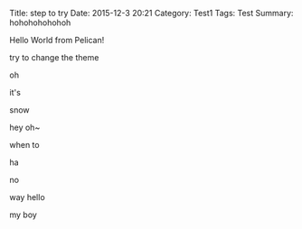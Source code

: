 Title: step to try
Date: 2015-12-3 20:21
Category: Test1
Tags: Test
Summary: hohohohohohoh

Hello World from Pelican!

try to change the theme

oh 

it's

snow

hey oh~

when to 

ha

no

way
 hello
 
my boy
